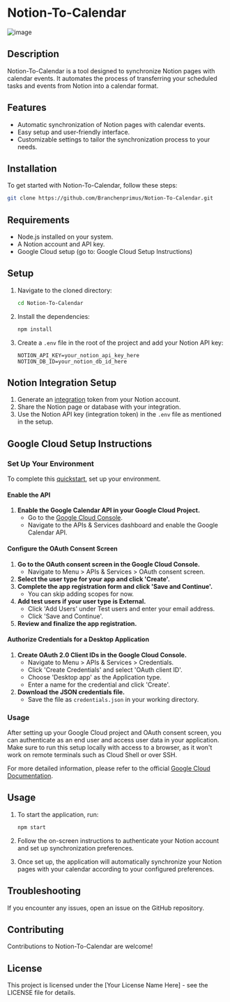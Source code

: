 # Notion-To-Calendar

![image](https://github.com/Branchenprimus/Notion-To-Calendar/assets/44780855/32c5fa33-8b1d-47ea-abd0-65a430518655)


## Description
Notion-To-Calendar is a tool designed to synchronize Notion pages with calendar events. It automates the process of transferring your scheduled tasks and events from Notion into a calendar format.

## Features
- Automatic synchronization of Notion pages with calendar events.
- Easy setup and user-friendly interface.
- Customizable settings to tailor the synchronization process to your needs.

## Installation
To get started with Notion-To-Calendar, follow these steps:
```bash
git clone https://github.com/Branchenprimus/Notion-To-Calendar.git
```

## Requirements
- Node.js installed on your system.
- A Notion account and API key.
- Google Cloud setup (go to: Google Cloud Setup Instructions)

## Setup
1. Navigate to the cloned directory:
   ```bash
   cd Notion-To-Calendar
   ```

2. Install the dependencies:
   ```bash
   npm install
   ```

3. Create a `.env` file in the root of the project and add your Notion API key:
   ```env
   NOTION_API_KEY=your_notion_api_key_here
   NOTION_DB_ID=your_notion_db_id_here
   ```

## Notion Integration Setup
1. Generate an [integration](https://www.notion.so/my-integrations) token from your Notion account.
2. Share the Notion page or database with your integration.
3. Use the Notion API key (integration token) in the `.env` file as mentioned in the setup.

## Google Cloud Setup Instructions

### Set Up Your Environment
To complete this [quickstart](https://developers.google.com/calendar/api/quickstart/nodejs), set up your environment.

#### Enable the API
1. **Enable the Google Calendar API in your Google Cloud Project.**
   - Go to the [Google Cloud Console](https://console.cloud.google.com/).
   - Navigate to the APIs & Services dashboard and enable the Google Calendar API.

#### Configure the OAuth Consent Screen
1. **Go to the OAuth consent screen in the Google Cloud Console.**
   - Navigate to Menu > APIs & Services > OAuth consent screen.
2. **Select the user type for your app and click 'Create'.**
3. **Complete the app registration form and click 'Save and Continue'.**
   - You can skip adding scopes for now.
4. **Add test users if your user type is External.**
   - Click 'Add Users' under Test users and enter your email address.
   - Click 'Save and Continue'.
5. **Review and finalize the app registration.**

#### Authorize Credentials for a Desktop Application
1. **Create OAuth 2.0 Client IDs in the Google Cloud Console.**
   - Navigate to Menu > APIs & Services > Credentials.
   - Click 'Create Credentials' and select 'OAuth client ID'.
   - Choose 'Desktop app' as the Application type.
   - Enter a name for the credential and click 'Create'.
2. **Download the JSON credentials file.**
   - Save the file as `credentials.json` in your working directory.

### Usage
After setting up your Google Cloud project and OAuth consent screen, you can authenticate as an end user and access user data in your application. Make sure to run this setup locally with access to a browser, as it won't work on remote terminals such as Cloud Shell or over SSH.

For more detailed information, please refer to the official [Google Cloud Documentation](https://cloud.google.com/docs).


## Usage
1. To start the application, run:
   ```bash
   npm start
   ```

2. Follow the on-screen instructions to authenticate your Notion account and set up synchronization preferences.

3. Once set up, the application will automatically synchronize your Notion pages with your calendar according to your configured preferences.

## Troubleshooting
If you encounter any issues, open an issue on the GitHub repository.

## Contributing
Contributions to Notion-To-Calendar are welcome!

## License
This project is licensed under the [Your License Name Here] - see the LICENSE file for details.
